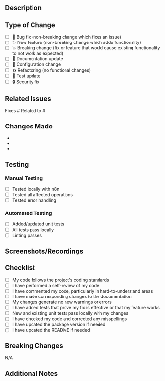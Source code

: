 ## Description

<!-- Provide a brief description of the changes in this PR -->

## Type of Change

<!-- Check the relevant boxes -->

- [ ] 🐛 Bug fix (non-breaking change which fixes an issue)
- [ ] ✨ New feature (non-breaking change which adds functionality)
- [ ] 💥 Breaking change (fix or feature that would cause existing functionality to not work as expected)
- [ ] 📝 Documentation update
- [ ] 🔧 Configuration change
- [ ] ♻️ Refactoring (no functional changes)
- [ ] 🧪 Test update
- [ ] 🔒 Security fix

## Related Issues

<!-- Link related issues here using #issue-number -->

Fixes #
Related to #

## Changes Made

<!-- List the main changes in this PR -->

-
-
-

## Testing

<!-- Describe how you tested these changes -->

### Manual Testing
- [ ] Tested locally with n8n
- [ ] Tested all affected operations
- [ ] Tested error handling

### Automated Testing
- [ ] Added/updated unit tests
- [ ] All tests pass locally
- [ ] Linting passes

## Screenshots/Recordings

<!-- If applicable, add screenshots or recordings of the changes -->

## Checklist

<!-- Ensure all items are checked before submitting PR -->

- [ ] My code follows the project's coding standards
- [ ] I have performed a self-review of my code
- [ ] I have commented my code, particularly in hard-to-understand areas
- [ ] I have made corresponding changes to the documentation
- [ ] My changes generate no new warnings or errors
- [ ] I have added tests that prove my fix is effective or that my feature works
- [ ] New and existing unit tests pass locally with my changes
- [ ] I have checked my code and corrected any misspellings
- [ ] I have updated the package version if needed
- [ ] I have updated the README if needed

## Breaking Changes

<!-- If this is a breaking change, describe what breaks and how to migrate -->

N/A

## Additional Notes

<!-- Add any additional context or notes for reviewers -->
